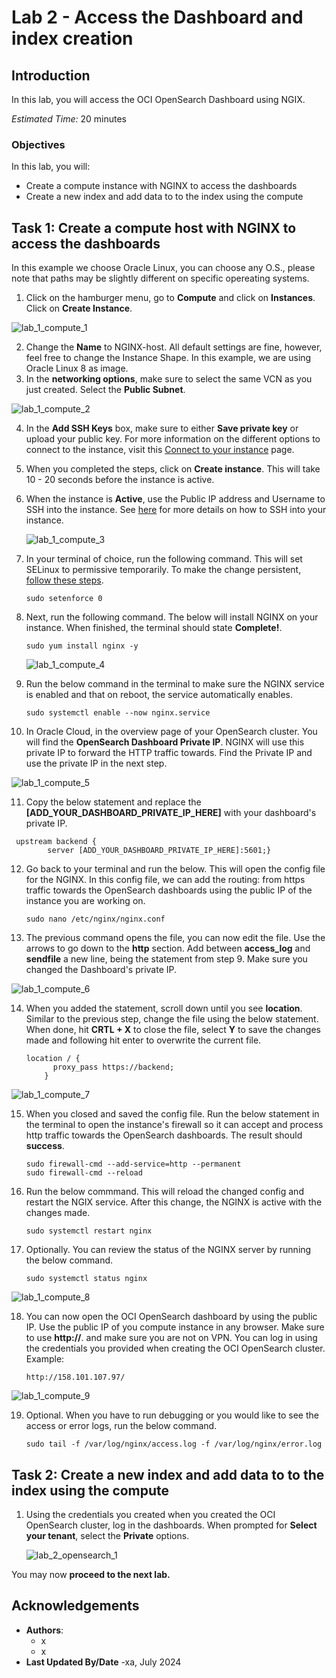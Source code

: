 # Lab 2 - Access the Dashboard and index creation

## Introduction

In this lab, you will access the OCI OpenSearch Dashboard using NGIX.

*Estimated Time:* 20 minutes

### Objectives

In this lab, you will:
* Create a compute instance with NGINX to access the dashboards
* Create a new index and add data to to the index using the compute


## Task 1: Create a compute host with NGINX to access the dashboards

In this example we choose Oracle Linux, you can choose any O.S., please note that paths may be slightly different on specific opereating systems.

1.	Click on the hamburger menu, go to **Compute** and click on **Instances**. Click on **Create Instance**.

   ![lab_1_compute_1](images/compute_1.png)
   
2.	Change the **Name** to NGINX-host. All default settings are fine, however, feel free to change the Instance Shape. In this example, we are using Oracle Linux 8 as image.
3.	In the **networking options**, make sure to select the same VCN as you just created. Select the **Public Subnet**.

   ![lab_1_compute_2](images/compute_2.png)

4. In the **Add SSH Keys** box, make sure to either **Save private key** or upload your public key. For more information on the different options to connect to the instance, visit this [Connect to your instance](https://docs.oracle.com/en-us/iaas/Content/GSG/Tasks/testingconnection.htm) page.
5. When you completed the steps, click on **Create instance**. This will take 10 - 20 seconds before the instance is active.
6. When the instance is **Active**, use the Public IP address and Username to SSH into the instance. See [here](https://docs.oracle.com/en-us/iaas/Content/GSG/Tasks/testingconnection.htm) for more details on how to SSH into your instance.

   ![lab_1_compute_3](images/compute_3.png)


7. In your terminal of choice, run the following command. This will set SELinux to permissive temporarily. To make the change persistent, [follow these steps](https://community.oracle.com/customerconnect/discussion/636723/how-to-set-selinux-to-permissive-mode).
    ```
    sudo setenforce 0
    ```

8. Next, run the following command. The below will install NGINX on your instance. When finished, the terminal should state **Complete!**.
    ```
    sudo yum install nginx -y
    ```

   ![lab_1_compute_4](images/compute_4.png)



9. Run the below command in the terminal to make sure the NGINX service is enabled and that on reboot, the service automatically enables.
   ```
   sudo systemctl enable --now nginx.service
   ```
    
10. In Oracle Cloud, in the overview page of your OpenSearch cluster. You will find the **OpenSearch Dashboard Private IP**. NGINX will use this private IP to forward the HTTP traffic towards. Find the Private IP and use the private IP in the next step.

   ![lab_1_compute_5](images/compute_5.png)

11. Copy the below statement and replace the **[ADD_YOUR_DASHBOARD_PRIVATE_IP_HERE]** with your dashboard's private IP. 
   ```
    upstream backend {
           server [ADD_YOUR_DASHBOARD_PRIVATE_IP_HERE]:5601;}
   ```

12. Go back to your terminal and run the below. This will open the config file for the NGINX. In this config file, we can add the routing: from https traffic towards the OpenSearch dashboards using the public IP of the instance you are working on.
       ```
       sudo nano /etc/nginx/nginx.conf
       ```

13. The previous command opens the file, you can now edit the file. Use the arrows to go down to the **http** section. Add between **access_log** and **sendfile** a new line, being the statement from step 9. Make sure you changed the Dashboard's private IP.

   ![lab_1_compute_6](images/compute_6.png)

14. When you added the statement, scroll down until you see **location**. Similar to the previous step, change the file using the below statement. When done, hit **CRTL + X** to close the file, select **Y** to save the changes made and following hit enter to overwrite the current file.

    ```
    location / {
          proxy_pass https://backend;
        }
    ```

   ![lab_1_compute_7](images/compute_7.png)


15. When you closed and saved the config file. Run the below statement in the terminal to open the instance's firewall so it can accept and process http traffic towards the OpenSearch dashboards. The result should **success**.

    ```
    sudo firewall-cmd --add-service=http --permanent
    sudo firewall-cmd --reload
    ```

16. Run the below commmand. This will reload the changed config and restart the NGIX service. After this change, the NGINX is active with the changes made.
      ```
      sudo systemctl restart nginx
      ```

17. Optionally. You can review the status of the NGINX server by running the below command.
      ```
      sudo systemctl status nginx
      ```

   ![lab_1_compute_8](images/compute_8.png)

18. You can now open the OCI OpenSearch dashboard by using the public IP. Use the public IP of you compute instance in any browser. Make sure to use **http://**. and make sure you are not on VPN. You can log in using the credentials you provided when creating the OCI OpenSearch cluster. Example:
      ```
      http://158.101.107.97/
      ```
   ![lab_1_compute_9](images/compute_9.png)


19. Optional. When you have to run debugging or you would like to see the access or error logs, run the below command. 
      ```
      sudo tail -f /var/log/nginx/access.log -f /var/log/nginx/error.log
      ```

## Task 2: Create a new index and add data to to the index using the compute

1. Using the credentials you created when you created the OCI OpenSearch cluster, log in the dashboards. When prompted for **Select your tenant**, select the **Private** options.

   ![lab_2_opensearch_1](images/opensearch_1.png)



You may now **proceed to the next lab.**

## Acknowledgements
* **Authors**:
    * x
    * x
* **Last Updated By/Date** -xa, July 2024
